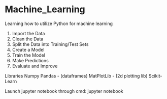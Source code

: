 # Machine_Learning
Learning how to utilize Python for machine learning

1. Import the Data
2. Clean the Data
3. Split the Data into Training/Test Sets
4. Create a Model
5. Train the Model
6. Make Predictions
7. Evaluate and Improve

Libraries
Numpy
Pandas - (dataframes)
MatPlotLib - (2d plotting lib)
Scikit-Learn

Launch jupyter notebook through cmd: jupyter notebook 

